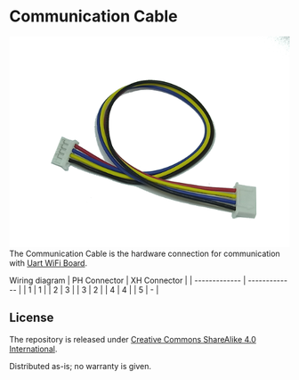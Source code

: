 Communication Cable
=========

![Communication Cable](CommunicationCable.png)  
The Communication Cable is the hardware connection for communication with [Uart WiFi Board](https://github.com/NaoNaoMe/Uart-WiFi-Board). 

Wiring diagram
| PH Connector  | XH Connector  |
| ------------- | ------------- |
| 1             | 1             |
| 2             | 3             |
| 3             | 2             |
| 4             | 4             |
| 5             | -             |


License
-------------------
The repository is released under [Creative Commons ShareAlike 4.0 International](https://creativecommons.org/licenses/by-sa/4.0/).

Distributed as-is; no warranty is given.
